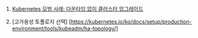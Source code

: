 1. [Kubernetes 모범 사례: 다운타임 없이 클러스터 업그레이드](https://cloud.google.com/blog/products/containers-kubernetes/kubernetes-best-practices-upgrading-your-clusters-with-zero-downtime)

2. [고가용성 토폴로지 선택]
[https://kubernetes.io/ko/docs/setup/production-environment/tools/kubeadm/ha-topology/]